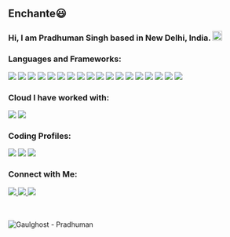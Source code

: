 ## Enchante😃
### Hi, I am Pradhuman Singh based in New Delhi, India. <a href="https://gaulghost.github.io" title="Website - Pradhuman"><img style="width:20px;padding-bottom:3px;" src="https://user-images.githubusercontent.com/49186033/112720924-3fb11b00-8f27-11eb-869c-c36745e84764.png" title="Personal Website"/></a>

### Languages and Frameworks:
<span>
  <img src="https://img.shields.io/badge/HTML5-E34F26?style=for-the-badge&logo=html5&logoColor=white"/>
  <img src="https://img.shields.io/badge/CSS3-1572B6?style=for-the-badge&logo=css3&logoColor=white"/>
  <img src="https://img.shields.io/badge/JavaScript-323330?style=for-the-badge&logo=javascript&logoColor=F7DF1E"/>
  <img src="https://img.shields.io/badge/jQuery-0769AD?style=for-the-badge&logo=jquery&logoColor=white"/>
  <img src="https://img.shields.io/badge/Bootstrap-563D7C?style=for-the-badge&logo=bootstrap&logoColor=white"/>
  
  <img src="https://img.shields.io/badge/TypeScript-007ACC?style=for-the-badge&logo=typescript&logoColor=white"/>
  <img src="https://img.shields.io/badge/Angular-DD0031?style=for-the-badge&logo=angular&logoColor=white"/>
  <img src="https://img.shields.io/badge/React-20232A?style=for-the-badge&logo=react&logoColor=61DAFB"/>
  <img src="https://img.shields.io/badge/React_Native-20232A?style=for-the-badge&logo=react&logoColor=61DAFB"/>
  
  <img src="https://img.shields.io/badge/Spring-6DB33F?style=for-the-badge&logo=spring&logoColor=white"/>
  <img src="https://img.shields.io/badge/Java-ED8B00?style=for-the-badge&logo=java&logoColor=white"/>
  
  <img src="https://img.shields.io/badge/R-276DC3?style=for-the-badge&logo=r&logoColor=white"/>
  <img src="https://img.shields.io/badge/C%2B%2B-00599C?style=for-the-badge&logo=c%2B%2B&logoColor=white"/>
  <img src="https://img.shields.io/badge/Python-14354C?style=for-the-badge&logo=python&logoColor=white"/>
  
  <img src="https://img.shields.io/badge/SQLite-07405E?style=for-the-badge&logo=sqlite&logoColor=white"/>
  <img src="https://img.shields.io/badge/PostgreSQL-316192?style=for-the-badge&logo=postgresql&logoColor=white"/>
  <img src="https://img.shields.io/badge/MySQL-00000F?style=for-the-badge&logo=mysql&logoColor=white"/>
  
  <img src="https://img.shields.io/badge/GIT-E44C30?style=for-the-badge&logo=git&logoColor=white"/>
</span>

### Cloud I have worked with:
<span>
  <img src="https://img.shields.io/badge/Google_Cloud-4285F4?style=for-the-badge&logo=google-cloud&logoColor=white"/>
  <img src="https://img.shields.io/badge/Vercel-000000?style=for-the-badge&logo=vercel&logoColor=white"/>
</span>

### Coding Profiles:
<span>
  <img src="https://img.shields.io/badge/GeeksforGeeks-298D46?style=for-the-badge&logo=geeksforgeeks&logoColor=white"/>
  <img src="https://img.shields.io/badge/-LeetCode-FFA116?style=for-the-badge&logo=LeetCode&logoColor=black"/>
  <img src="https://img.shields.io/badge/Kaggle-20BEFF?style=for-the-badge&logo=Kaggle&logoColor=white"/>
</span>

### Connect with Me:
<span>
  <a href="https://www.linkedin.com/in/psn-1202/" title="LinkedIn - Pradhuman">
    <img src="https://img.shields.io/badge/LinkedIn-0077B5?style=for-the-badge&logo=linkedin&logoColor=white"/>
  </a>
  <a href="mailto:singh.psn12@gmail.com" title="Gmail - Pradhuman">
    <img src="https://img.shields.io/badge/Gmail-D14836?style=for-the-badge&logo=gmail&logoColor=white"/>
  </a>
  <a href="https://gaulghost.github.io" title="Website - Pradhuman">
      <img src="https://img.shields.io/static/v1?message=%20%20%20%20GAULGHOST&color=298D46&style=for-the-badge&label=""/>
  </a>
</span>
<br><br><br>
<p align="left"> <img src="https://komarev.com/ghpvc/?username=gaulghost&label=Profile%20Views&color=0e75b6&style=flat" alt="Gaulghost - Pradhuman" /> </p>


<!--

  <img src="https://img.shields.io/badge/Duolingo-58CC02?style=for-the-badge&logo=Duolingo&logoColor=white"/>
  <img src="https://img.shields.io/badge/Edx-193A3E?style=for-the-badge&logo=edx&logoColor=white"/>
  <img src="https://img.shields.io/badge/Udemy-EC5252?style=for-the-badge&logo=Udemy&logoColor=white"/>
  <img src="https://img.shields.io/badge/Coursera-0056D2?style=for-the-badge&logo=Coursera&logoColor=white"/>
  <img src="https://img.shields.io/badge/HackerEarth-%232C3454.svg?&style=for-the-badge&logo=HackerEarth&logoColor=Blue"/>                                                                                                                                                   
                                                                                                                                                   
**gaulghost/gaulghost** is a ✨ _special_ ✨ repository because its `README.md` (this file) appears on your GitHub profile.

Here are some ideas to get you started:

- 🔭 I’m currently working on ...
- 🌱 I’m currently learning ...
- 👯 I’m looking to collaborate on ...
- 🤔 I’m looking for help with ...
- 💬 Ask me about ...
- 📫 How to reach me: ...
- 😄 Pronouns: ...
- ⚡ Fun fact: ...
-->
